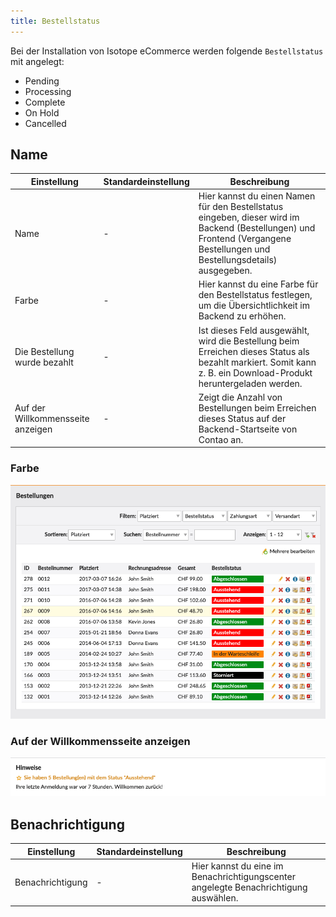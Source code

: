 ```yaml
---
title: Bestellstatus
---
```


Bei der Installation von Isotope eCommerce werden folgende `Bestellstatus` mit angelegt:

- Pending
- Processing
- Complete
- On Hold
- Cancelled


## Name

<table>
	<thead>
		<tr>
			<th>Einstellung</th>
			<th>Standardeinstellung</th>
			<th>Beschreibung</th>
		</tr>
	</thead>
	<tbody>
		<tr>
			<td>Name</td>
			<td>-</td>
			<td>Hier kannst du einen Namen für den Bestellstatus eingeben, dieser wird im Backend (<docrobot_route name="orders">Bestellungen</docrobot_route>) und Frontend (<docrobot_route name="order-history">Vergangene Bestellungen</docrobot_route> und <docrobot_route name="order-details">Bestellungsdetails</docrobot_route>) ausgegeben.</td>
		</tr>
		<tr>
			<td>Farbe</td>
			<td>-</td>
			<td>Hier kannst du eine Farbe für den Bestellstatus festlegen, um die Übersichtlichkeit im Backend zu erhöhen.</td>
		</tr>
		<tr>
			<td>Die Bestellung wurde bezahlt</td>
			<td>-</td>
			<td>Ist dieses Feld ausgewählt, wird die Bestellung beim Erreichen dieses Status als bezahlt markiert. Somit kann z. B. ein Download-Produkt heruntergeladen werden.</td>
		</tr>
		<tr>
			<td>Auf der Willkommensseite anzeigen</td>
			<td>-</td>
			<td>Zeigt die Anzahl von Bestellungen beim Erreichen dieses Status auf der Backend-Startseite von Contao an.</td>
		</tr>
	</tbody>
</table>

### Farbe

![Bestellstatus mit Farben unter Bestellungen](bestellstatus.png)

### Auf der Willkommensseite anzeigen

![Anzeige auf der Startseite](willkommensseite.png)


## Benachrichtigung

<table>
	<thead>
		<tr>
			<th>Einstellung</th>
			<th>Standardeinstellung</th>
			<th>Beschreibung</th>
		</tr>
	</thead>
	<tbody>
		<tr>
			<td>Benachrichtigung</td>
			<td>-</td>
			<td>Hier kannst du eine im <docrobot_route name="notifications_overview">Benachrichtigungscenter</docrobot_route> angelegte Benachrichtigung auswählen.</td>
		</tr>
	</tbody>
</table>
